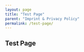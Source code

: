 ```yaml
---
layout: page
title: "Test Page"
parent: "Imprint & Privacy Policy"
permalink: /test-page/
---
```


## Test Page
